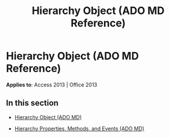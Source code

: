 ﻿---
title: Hierarchy Object (ADO MD Reference)
TOCTitle: Hierarchy Object (ADO MD)
ms:assetid: 0c849ee3-4b3f-4bfa-87e9-c9466881aca1
ms:mtpsurl: https://msdn.microsoft.com/en-us/library/JJ248848(v=office.15)
ms:contentKeyID: 48543194
ms.date: 09/18/2015
mtps_version: v=office.15
---

# Hierarchy Object (ADO MD Reference)


**Applies to**: Access 2013 | Office 2013

## In this section

  - [Hierarchy Object (ADO MD)](hierarchy-object-ado-md.md)

  - [Hierarchy Properties, Methods, and Events (ADO MD)](hierarchy-properties-methods-and-events-ado-md.md)

